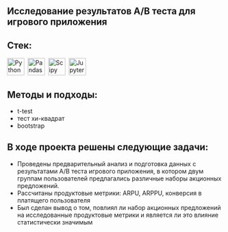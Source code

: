 ## Исследование результатов А/В теста для игрового приложения

## Cтек:
<img src="https://img.shields.io/badge/python-white?logo=python&style=for-the-badge" title="Python" alt="Python" height="40"/>&nbsp;
<img src="https://img.shields.io/badge/pandas-white?logo=pandas&logoColor=blue&style=for-the-badge" title="Pandas" alt="Pandas" height="40"/>&nbsp;
<img src="https://img.shields.io/badge/Scipy-white?logo=Scipy&logoColor=black&style=for-the-badge" title="Scipy" alt="Scipy" height="40"/>&nbsp;
<img src="https://img.shields.io/badge/Jupyter_notebook-white?logo=Jupyter&style=for-the-badge" title="Jupyter" alt="Jupyter" height="40"/>&nbsp;

## Методы и подходы:
+ t-test
+ тест хи-квадрат
+ bootstrap

## В ходе проекта решены следующие задачи:
+ Проведены предварительный анализ и подготовка данных с результатами A/B теста игрового приложения, в котором двум группам пользователей предлагались различные наборы акционных предложений.
+ Рассчитаны продуктовые метрики: ARPU, ARPPU, конверсия в платящего пользователя
+ Был сделан вывод о том, повлиял ли набор акционных предложений на исследованные продуктовые метрики и является ли это влияние статистически значимым
